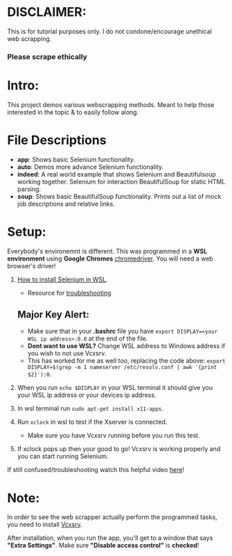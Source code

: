 # DISCLAIMER:
This is for tutorial purposes only. I do not condone/encourage unethical web scrapping.
### Please scrape ethically

# Intro:
This project demos various webscrapping methods. Meant to help those interested in the topic & to easily follow along. 

# File Descriptions
- **app**:  Shows basic Selenium functionality.
- **auto**:  Demos more advance Selenium functionality.
- **indeed**:  A real world example that shows Selenium and Beautifulsoup working together. Selenium for interaction BeautifulSoup for static HTML parsing.
- **soup**:  Shows basic BeautifulSoup functionality. Prints out a list of mock job descriptions and relative links.

# Setup:
Everybody's environemnt is different. This was programmed in a **WSL environment** using **Google Chromes** [chromedriver](https://chromedriver.chromium.org/downloads). You will need a web browser's driver!

1. [How to install Selenium in WSL](https://stackoverflow.com/questions/63290844/how-to-run-selenium-chromedriver-from-python3-on-wsl2?newreg=d040c37cdde449899783cddf34b00e32).
    - Resource for [troubleshooting](https://www.gregbrisebois.com/posts/chromedriver-in-wsl2/)
    ## Major Key Alert:
    - Make sure that in your **.bashrc** file you have `export DISPLAY=<your WSL ip address>:0.0` at the end of the file. 
    - **Dont want to use WSL?** Change WSL address to Windows address if you wish to not use Vcxsrv.
    - This has worked for me as well too, replacing the code above: `export DISPLAY=$(grep -m 1 nameserver /etc/resolv.conf | awk '{print $2}'):0`.

2. When you run `echo $DISPLAY` in your WSL terminal it should give you your WSL ip address or your devices ip address.
3. In wsl terminal run `sudo apt-get install x11-apps`.
4. Run `xclock` in wsl to test if the Xserver is connected.
    - Make sure you have Vcxsrv running before you run this test.
5. If xclock pops up then your good to go! Vcxsrv is working properly and you can start running Selenium.

If still confused/troubleshooting watch this helpful video [here](https://www.youtube.com/watch?v=4SZXbl9KVsw&t=166s)!

# Note:
In order to see the web scrapper actually perform the programmed tasks, you need to install [Vcxsrv](https://sourceforge.net/projects/vcxsrv/).

After installation, when you run the app, you'll get to a window that says **"Extra Settings"**. Make sure **"Disable access control"** is **checked**!
